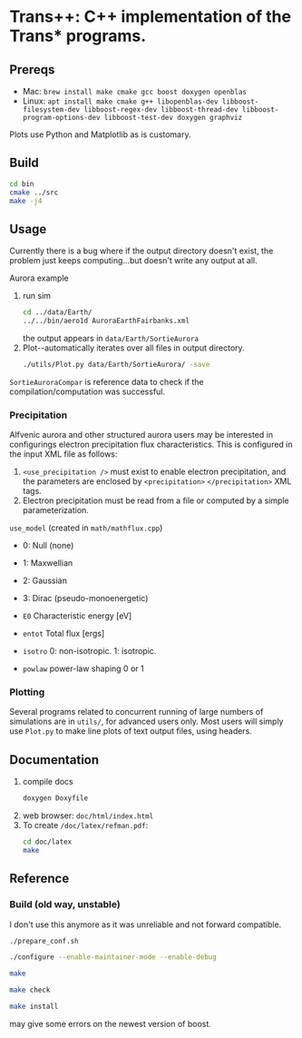 # Trans++: C++ implementation of the Trans* programs.


## Prereqs

* Mac: `brew install make cmake gcc boost doxygen openblas`
* Linux: `apt install make cmake g++ libopenblas-dev libboost-filesystem-dev libboost-regex-dev libboost-thread-dev libboost-program-options-dev libboost-test-dev doxygen graphviz`

Plots use Python and Matplotlib as is customary.

## Build
```sh
cd bin
cmake ../src
make -j4
```

## Usage
Currently there is a bug where if the output directory doesn't exist, the problem just keeps computing...but doesn't write any output at all.

Aurora example

1. run sim
   ```sh
   cd ../data/Earth/
   ../../bin/aero1d AuroraEarthFairbanks.xml
   ```
   the output appears in `data/Earth/SortieAurora`
2. Plot--automatically iterates over all files in output directory.
   ```sh
   ./utils/Plot.py data/Earth/SortieAurora/ -save
   ```


`SortieAuroraCompar` is reference data to check if the compilation/computation was successful.

### Precipitation
Alfvenic aurora and other structured aurora users may be interested in configurings electron precipitation flux characteristics.
This is configured in the input XML file as follows:

1. `<use_precipitation />` must exist to enable electron precipitation, and the parameters are enclosed by `<precipitation>` `</precipitation>` XML tags.
2. Electron precipitation must be read from a file or computed by a simple parameterization.

`use_model`  (created in `math/mathflux.cpp`)
* 0: Null (none)
* 1: Maxwellian
* 2: Gaussian
* 3: Dirac (pseudo-monoenergetic)


* `E0`     Characteristic energy [eV]
* `entot`  Total flux [ergs]
* `isotro` 0: non-isotropic.  1: isotropic.
* `powlaw` power-law shaping 0 or 1


### Plotting
Several programs related to concurrent running of large numbers of simulations are in `utils/`, for advanced users only.
Most users will simply use `Plot.py` to make line plots of text output files, using headers.

## Documentation

1. compile docs
   ```sh
   doxygen Doxyfile
   ```
2. web browser: `doc/html/index.html`
3. To create `/doc/latex/refman.pdf`:
   ```sh
   cd doc/latex
   make
   ```

## Reference


### Build (old way, unstable)
I don't use this anymore as it was unreliable and not forward compatible.

```sh
./prepare_conf.sh

./configure --enable-maintainer-mode --enable-debug

make

make check

make install
```

may give some errors on the newest version of boost.




